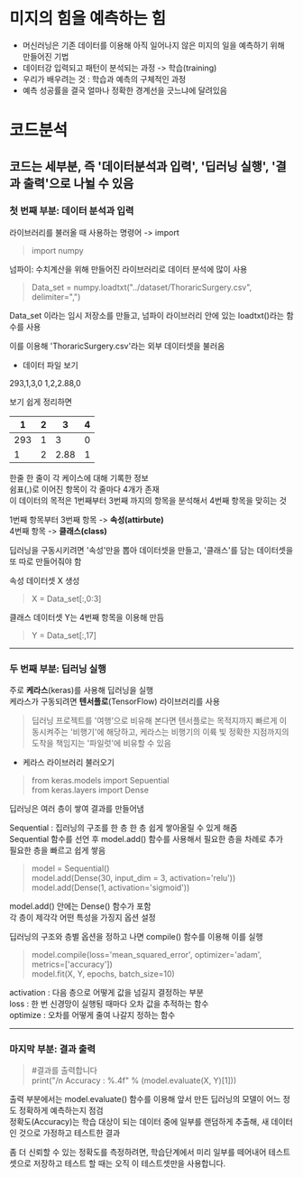 # 미지의 힘을 예측하는 힘
- 머신러닝은 기존 데이터를 이용해 아직 일어나지 않은 미지의 일을 예측하기 위해 만들어진 기법
- 데이터강 입력되고 패턴이 분석되는 과정 -> 학습(training)
- 우리가 배우려는 것 : 학습과 예측의 구체적인 과정
- 예측 성공률을 결국 얼마나 정확한 경계선을 긋느냐에 달려있음

# 코드분석
## 코드는 세부분, 즉 '데이터분석과 입력', '딥러닝 실행', '결과 출력'으로 나뉠 수 있음
### 첫 번째 부분: 데이터 분석과 입력
라이브러리를 불러올 때 사용하는 명령어 -> import
>import numpy

넘파이: 수치계산을 위해 만들어진 라이브러리로 데이터 분석에 많이 사용

>Data_set = numpy.loadtxt("../dataset/ThoraricSurgery.csv", delimiter=",")

Data_set 이라는 임시 저장소를 만들고, 넘파이 라이브러리 안에 있는 loadtxt()라는 함수를 사용

이를 이용해 'ThoraricSurgery.csv'라는 외부 데이터셋을 불러옴

- 데이터 파일 보기

293,1,3,0
1,2,2.88,0

보기 쉽게 정리하면

1|2|3|4
----|----|----|----
293|1|3|0
1|2|2.88|1

한줄 한 줄이 각 케이스에 대해 기록한 정보  
쉼표(,)로 이어진 항목이 각 줄마다 4개가 존재  
이 데이터의 목적은 1번째부터 3번째 까지의 항목을 분석해서 4번째 항목을 맞히는 것

1번째 항목부터 3번째 항목 -> **속성(attirbute)**  
4번째 항목 -> **클래스(class)**

딥러닝을 구동시키려면 '속성'만을 뽑아 데이터셋을 만들고, '클래스'를 담는 데이터셋을 또 따로 만들어줘야 함

속성 데이터셋 X 생성
>X = Data_set[:,0:3]

클래스 데이터셋 Y는 4번째 항목을 이용해 만듬
>Y = Data_set[:,17]

----

### 두 번째 부분: 딥러닝 실행

주로 **케라스**(keras)를 사용해 딥러닝을 실행  
케라스가 구동되려면 **텐서플로**(TensorFlow) 라이브러리를 사용

>딥러닝 프로젝트를 '여행'으로 비유해 본다면 텐서플로는 목적지까지 빠르게 이동시켜주는 '비행기'에 해당하고, 케라스는 비행기의 이륙 빛 정확한 지점까지의 도착을 책임지는 '파일럿'에 비유할 수 있음

- 케라스 라이브러리 불러오기
> from keras.models import Sepuential  
from keras.layers import Dense

딥러닝은 여러 층이 쌓여 결과를 만들어냄

Sequential : 집러닝의 구조를 한 층 한 층 쉽게 쌓아올릴 수 있게 해줌  
Sequential 함수를 선언 후 model.add() 함수를 사용해서 필요한 층을 차례로 추가  
필요한 층을 빠르고 쉽게 쌓음

>model = Sequential()  
model.add(Dense(30, input_dim = 3, activation='relu'))  
model.add(Dense(1, activation='sigmoid'))

model.add() 안에는 Dense() 함수가 포함  
각 층이 제각각 어떤 특성을 가징지 옵션 설정

딥러닝의 구조와 층별 옵션을 정하고 나면 compile() 함수를 이용해 이를 실행

>model.compile(loss='mean_squared_error', optimizer='adam', metrics=['accuracy'])  
model.fit(X, Y, epochs, batch_size=10)

activation : 다음 층으로 어떻게 값을 넘길지 결정하는 부분  
loss : 한 번 신경망이 실행됭 때마다 오차 값을 추적하는 함수  
optimize : 오차를 어떻게 줄여 나갈지 정하는 함수  

----

### 마지막 부분: 결과 출력

>#결과를 출력합니다  
print("/n Accuracy : %.4f" % (model.evaluate(X, Y)[1]))

출력 부분에서는 model.evaluate() 함수를 이용해 앞서 만든 딥러닝의 모델이 어느 정도 정확하게 예측하는지 점검  
정확도(Accuracy)는 학습 대상이 되는 데이터 중에 일부를 랜덤하게 추출해, 새 데이터인 것으로 가정하고 테스트한 결과

좀 더 신뢰할 수 있는 정확도를 측정하려면, 학습단계에서 미리 일부를 떼어내어 테스트 셋으로 저장하고 테스트 할 때는 오직 이 테스트셋만을 사용합니다.
